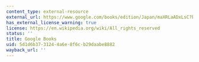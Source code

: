 ```yaml
---
content_type: external-resource
external_url: https://www.google.com/books/edition/Japan/maXRLaADxLsC?hl=en&gbpv=1
has_external_license_warning: true
license: https://en.wikipedia.org/wiki/All_rights_reserved
status: ''
title: Google Books
uid: 5d1d6b37-3124-4a6e-8f6c-b29daabe8882
wayback_url: ''
---
```

